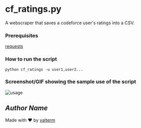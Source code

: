 # cf_ratings.py
<!--Remove the below lines and add yours -->
A webscraper that saves a codeforce user's ratings into a CSV.

### Prerequisites
[requests](https://github.com/psf/requests)

### How to run the script
```python cf_ratings -u user1,user2...```

### Screenshot/GIF showing the sample use of the script
![usage](usage.jpg)

## *Author Name*
<!--Remove the below lines and add yours -->
Made with ♥ by [valterm](github.com/valterm)
